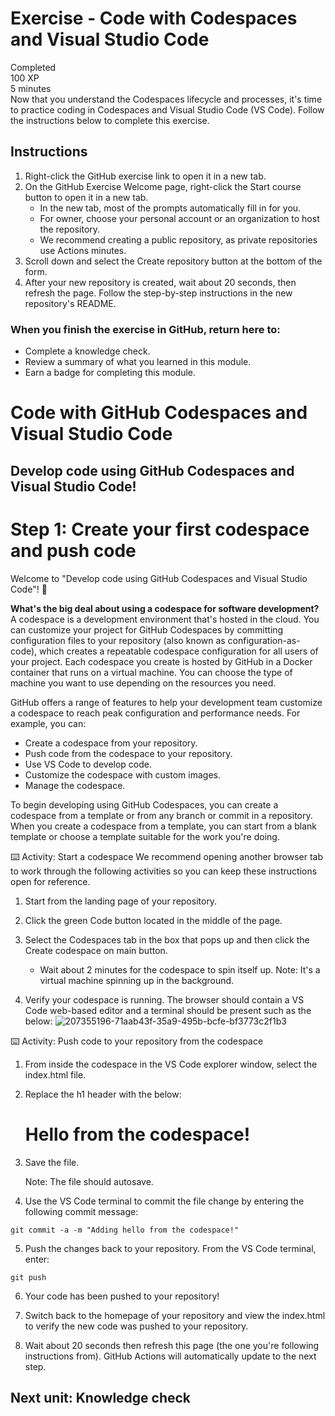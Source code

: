 # Exercise - Code with Codespaces and Visual Studio Code
Completed  
100 XP  
5 minutes  
Now that you understand the Codespaces lifecycle and processes, it's time to practice coding in Codespaces and Visual Studio Code (VS Code). Follow the instructions below to complete this exercise.

## Instructions
1) Right-click the GitHub exercise link to open it in a new tab.
2) On the GitHub Exercise Welcome page, right-click the Start course button to open it in a new tab.
    - In the new tab, most of the prompts automatically fill in for you.
    - For owner, choose your personal account or an organization to host the repository.
    - We recommend creating a public repository, as private repositories use Actions minutes.
3) Scroll down and select the Create repository button at the bottom of the form.
4) After your new repository is created, wait about 20 seconds, then refresh the page. Follow the step-by-step instructions in the new repository's README.

### When you finish the exercise in GitHub, return here to:

 - Complete a knowledge check.  
 - Review a summary of what you learned in this module.  
 - Earn a badge for completing this module.  


# Code with GitHub Codespaces and Visual Studio Code
## Develop code using GitHub Codespaces and Visual Studio Code!

# Step 1: Create your first codespace and push code
Welcome to "Develop code using GitHub Codespaces and Visual Studio Code"! 👋

**What's the big deal about using a codespace for software development?** A codespace is a development environment that's hosted in the cloud. You can customize your project for GitHub Codespaces by committing configuration files to your repository (also known as configuration-as-code), which creates a repeatable codespace configuration for all users of your project. Each codespace you create is hosted by GitHub in a Docker container that runs on a virtual machine. You can choose the type of machine you want to use depending on the resources you need.

GitHub offers a range of features to help your development team customize a codespace to reach peak configuration and performance needs. For example, you can:

- Create a codespace from your repository.
- Push code from the codespace to your repository.
- Use VS Code to develop code.
- Customize the codespace with custom images.
- Manage the codespace.

To begin developing using GitHub Codespaces, you can create a codespace from a template or from any branch or commit in a repository. When you create a codespace from a template, you can start from a blank template or choose a template suitable for the work you're doing.

⌨️ Activity: Start a codespace
We recommend opening another browser tab to work through the following activities so you can keep these instructions open for reference.

1) Start from the landing page of your repository.

2) Click the green Code button located in the middle of the page.

3) Select the Codespaces tab in the box that pops up and then click the Create codespace on main button.
    - Wait about 2 minutes for the codespace to spin itself up. Note: It's a virtual machine spinning up in the background.

4) Verify your codespace is running. The browser should contain a VS Code web-based editor and a terminal should be present such as the below:
![207355196-71aab43f-35a9-495b-bcfe-bf3773c2f1b3](https://github.com/pranjal779/MS-GitHub/assets/50409572/c4727aed-3950-4066-acaf-108f6e2df2cb)

⌨️ Activity: Push code to your repository from the codespace
1) From inside the codespace in the VS Code explorer window, select the index.html file.

2) Replace the h1 header with the below:

   <h1>Hello from the codespace!</h1>

3) Save the file.

    Note: The file should autosave.

4) Use the VS Code terminal to commit the file change by entering the following commit message:
```
git commit -a -m "Adding hello from the codespace!"
```

5) Push the changes back to your repository. From the VS Code terminal, enter:
```
git push
```
6) Your code has been pushed to your repository!

7) Switch back to the homepage of your repository and view the index.html to verify the new code was pushed to your repository.

8) Wait about 20 seconds then refresh this page (the one you're following instructions from). GitHub Actions will automatically update to the next step.

## Next unit: Knowledge check
